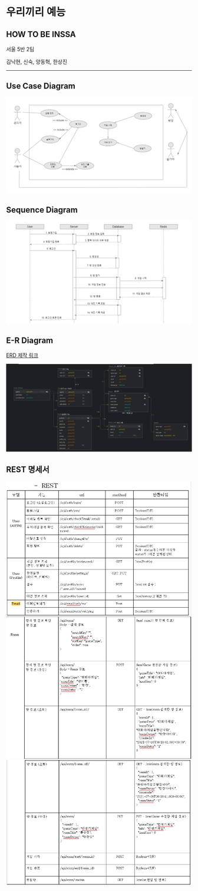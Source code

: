 # 우리끼리 예능
## HOW TO BE INSSA
서울 5반 2팀 <br>

김낙현, 신숙, 양동혁, 한상진


<hr>

## Use Case Diagram
![유스케이스](./img/USE.PNG)

## Sequence Diagram
![시퀀스](./img/SEQ.PNG)

## E-R Diagram 
[ERD 제작 링크](https://www.figma.com/file/XgBPY3XbrP5CpuF02JYRkz/Database-Diagram-(Community)?node-id=0%3A1)

![ERD](./img/ER.PNG)

## REST 명세서
![ERD](./img/REST1.PNG)
![ERD](./img/REST2.PNG)
![ERD](./img/REST3.PNG)

